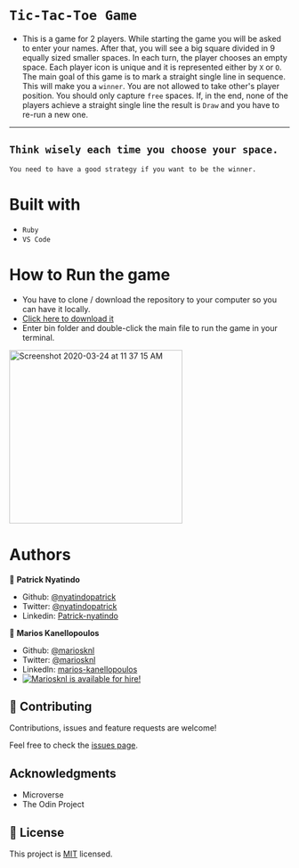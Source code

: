 # `Tic-Tac-Toe Game`

- This is a game for 2 players. While starting the game you will be asked to enter your names. After that, you will see a big square divided in 9 equally sized smaller spaces. In each turn, the player chooses an empty space. Each player icon is unique and it is represented either by `X` or `O`. The main goal of this game is to mark a straight single line in sequence. This will make you a `winner`. You are not allowed to take other's player position. You should only capture `free` spaces. If, in the end, none of the players achieve a straight single line the result is `Draw` and you have to re-run a new one. 


--- 
`Think wisely each time you choose your space.`
--- 
`You need to have a good strategy if you want to be the winner.` 

# Built with

- `Ruby`
- `VS Code`

# How to Run the game

- You have to clone / download the repository to your computer so you can 
  have it locally.
- [Click here to download it](https://github.com/nyatindopatrick/tic-tac-toe/archive/game_logic.zip)
- Enter bin folder and double-click the main file to run the game in your terminal.

<img width="311" alt="Screenshot 2020-03-24 at 11 37 15 AM" src="https://user-images.githubusercontent.com/50610396/77410627-d5b9df00-6dc3-11ea-9172-8ee76fe4f208.png">

# Authors

👤 **Patrick Nyatindo**

- Github: [@nyatindopatrick](https://github.com/nyatindopatrick)
- Twitter: [@nyatindopatrick](https://twitter.com/nyatindopatrick)
- Linkedin: [Patrick-nyatindo](https://www.linkedin.com/in/nyatindopatrick/)


👤 **Marios Kanellopoulos**

- Github: [@mariosknl](https://github.com/mariosknl)
- Twitter: [@mariosknl](https://twitter.com/MariosKnl)
- Linkedln: [marios-kanellopoulos](https://www.linkedin.com/in/marios-kanellopoulos-a99332181/)
- [![Mariosknl is available for hire!](http://hireable.me/mariosknl)](http://hireable.me/p/mariosknl)

## 🤝 Contributing

Contributions, issues and feature requests are welcome!

Feel free to check the [issues page](https://github.com/nyatindopatrick/tic-tac-toe/issues).

## Acknowledgments
- Microverse
- The Odin Project

## 📝 License

This project is [MIT](https://github.com/nyatindopatrick/tic-tac-toe/blob/readme_game_instructions/LICENSE) licensed.
